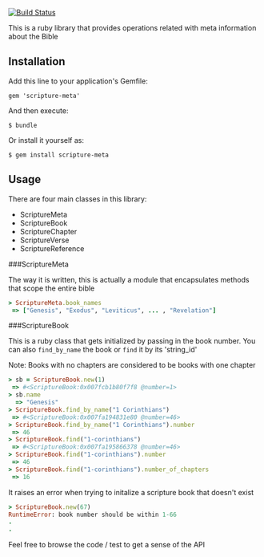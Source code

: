[![Build Status](https://travis-ci.org/gaganawhad/scripture-meta.png)](https://travis-ci.org/gaganawahd/scripture-meta)

This is a ruby library that provides operations related with meta information about the Bible

## Installation

Add this line to your application's Gemfile:

    gem 'scripture-meta'

And then execute:

    $ bundle

Or install it yourself as:

    $ gem install scripture-meta

## Usage

There are four main classes in this library: 
  - ScriptureMeta
  - ScriptureBook
  - ScriptureChapter
  - ScriptureVerse
  - ScriptureReference

###ScriptureMeta

The way it is written, this is actually a module that encapsulates methods that scope the entire bible
```ruby
> ScriptureMeta.book_names
 => ["Genesis", "Exodus", "Leviticus", ... , "Revelation"]

 ```
###ScriptureBook

This is a ruby class that gets initialized by passing in the book number. You can also `find_by_name` the book or `find` it by its 'string_id'

Note: Books with no chapters are considered to be books with one chapter

```ruby
> sb = ScriptureBook.new(1)
 => #<ScriptureBook:0x007fcb1b80f7f8 @number=1> 
> sb.name
  => "Genesis" 
> ScriptureBook.find_by_name("1 Corinthians")
 => #<ScriptureBook:0x007fa194831e80 @number=46> 
> ScriptureBook.find_by_name("1 Corinthians").number
 => 46 
> ScriptureBook.find("1-corinthians")
 => #<ScriptureBook:0x007fa195866378 @number=46> 
> ScriptureBook.find("1-corinthians").number
 => 46 
> ScriptureBook.find("1-corinthians").number_of_chapters
 => 16 
```

It raises an error when trying to initalize a scripture book that doesn't exist

```ruby
> ScriptureBook.new(67)
RuntimeError: book number should be within 1-66
.
.

```

Feel free to browse the code / test to get a sense of the API



